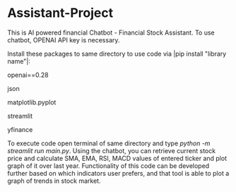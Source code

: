 # Assistant-Project
This is AI powered financial Chatbot - Financial Stock Assistant. To use chatbot, OPENAI API key is necessary.

Install these packages to same directory to use code via |pip install "library name"|:

openai==0.28

json

matplotlib.pyplot

streamlit

yfinance


To execute code open terminal of same directory and type _python -m streamlit run main.py_. Using the chatbot, you can retrieve current stock price and calculate SMA, EMA, RSI, MACD values of entered ticker and plot graph of it over last year. Functionality of this code can be developed further based on which indicators user prefers, and that tool is able to plot a graph of trends in stock market.
